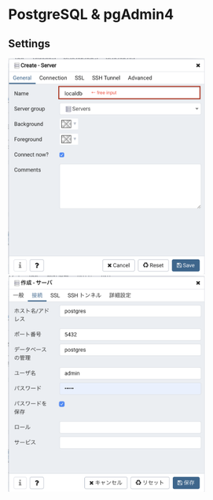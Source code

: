 # PostgreSQL & pgAdmin4

## Settings

<img src="https://github.com/DaishoYokoyama/DockerUtilities/blob/master/PostgreSQL/pgSetting_01.png" width="400px">

<img src="https://github.com/DaishoYokoyama/DockerUtilities/blob/master/PostgreSQL/pgSetting_02.png" width="400px">
